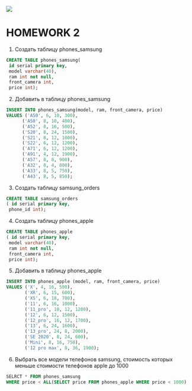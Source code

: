 ![](https://migsoft.ru/upload/iblock/ef4/ef44f3506c827eef392c01df91453755.png)

# HOMEWORK 2 

1. Создать таблицу phones_samsung
```sql
CREATE TABLE phones_samsung(
 id serial primary key,
 model varchar(40),
 ram int not null,
 front_camera int,
 price int);
 ```
 2. Добавить в таблицу phones_samsung
 ```sql
 INSERT INTO phones_samsung(model, ram, front_camera, price)
 VALUES ('A50', 6, 10, 300),
       ('A50', 8, 10, 400),
       ('A52', 8, 16, 500),
       ('S20', 8, 24, 1500),
       ('S21', 8, 12, 1000),
       ('S22', 6, 12, 1200),
       ('A71', 6, 12, 1200),
       ('A91', 4, 12, 1900),
       ('A57', 8, 8, 900),
       ('A32', 8, 4, 800),
       ('A33', 8, 5, 750),
       ('A43', 8, 5, 850);
  ```
3. Создать таблицу samsung_orders
```sql
CREATE TABLE samsung_orders
( id serial primary key,
 phone_id int);
 ```
4. Создать таблицу phones_apple
```sql
CREATE TABLE phones_apple
( id serial primary key,
 model varchar(40),
 ram int not null,
 front_camera int,
 price int);
 ```
 5. Добавить в таблицу phones_apple
 ```sql
 INSERT INTO phones_apple (model, ram, front_camera, price)
 VALUES ('X', 4, 16, 500),
        ('XR', 6, 15, 600),
        ('XS', 6, 18, 700),
        ('11', 6, 16, 1000),
        ('11_pro', 10, 12, 1200),
        ('12', 6, 12, 1500),
        ('12_pro', 16, 12, 1700),
        ('13', 6, 24, 1600),
        ('13_pro', 24, 8, 2000),
        ('SE 2020', 8, 24, 600),
        ('Mini', 8, 16, 750),
        ('12 pro max', 8, 36, 1900);
```
6. Выбрать все модели телефонов samsung, стоимость которых меньше стоимости телефонов apple до 1000
```sql
SELRCT * FROM phones_samsung
WHERE price < ALL(SELECT price FROM phones_apple WHERE price < 1000)
```
